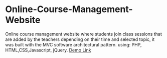 # Online-Course-Management-Website
Online course management website where students join class sessions that are added by the teachers depending on their time and selected topic, it was built with the MVC software architectural pattern. using: PHP, HTML,CSS,Javascript, jQuery.
[Demo Link](https://laithsalameh.com/Portfolio/Kraken-Academy/)
